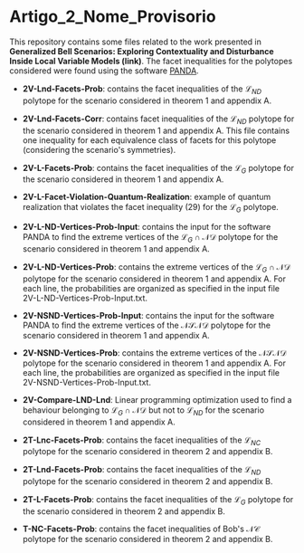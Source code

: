 # Artigo_2_Nome_Provisorio

This repository contains some files related to the work presented in **Generalized Bell Scenarios: Exploring Contextuality and Disturbance Inside Local Variable Models (link)**. The facet inequalities for the polytopes considered were found using the software [PANDA](https://www.sciencedirect.com/science/article/abs/pii/S2192440621000484).

- **2V-Lnd-Facets-Prob**: contains the facet inequalities of the $\mathcal{L}_{ND}$ polytope for the scenario considered in theorem 1 and appendix A.

- **2V-Lnd-Facets-Corr**: contains facet inequalities of the $\mathcal{L}_{ND}$ polytope for the scenario considered in theorem 1 and appendix A. This file contains one inequality for each equivalence class of facets for this polytope (considering the scenario's symmetries).

- **2V-L-Facets-Prob**: contains the facet inequalities of the $\mathcal{L}_{G}$ polytope for the scenario considered in theorem 1 and appendix A.

- **2V-L-Facet-Violation-Quantum-Realization**: example of quantum realization that violates the facet inequality (29) for the $\mathcal{L}_{G}$ polytope.

- **2V-L-ND-Vertices-Prob-Input**: contains the input for the software PANDA to find the extreme vertices of the $\mathcal{L}_{G} \cap \mathcal{ND}$ polytope for the scenario considered in theorem 1 and appendix A.

- **2V-L-ND-Vertices-Prob**: contains the extreme vertices of the $\mathcal{L}_{G} \cap \mathcal{ND}$ polytope for the scenario considered in theorem 1 and appendix A. For each line, the probabilities are organized as specified in the input file 2V-L-ND-Vertices-Prob-Input.txt.

- **2V-NSND-Vertices-Prob-Input**: contains the input for the software PANDA to find the extreme vertices of the $\mathcal{NSND}$ polytope for the scenario considered in theorem 1 and appendix A.

- **2V-NSND-Vertices-Prob**: contains the extreme vertices of the $\mathcal{NSND}$ polytope for the scenario considered in theorem 1 and appendix A. For each line, the probabilities are organized as specified in the input file 2V-NSND-Vertices-Prob-Input.txt.

- **2V-Compare-LND-Lnd**: Linear programming optimization used to find a behaviour belonging to $\mathcal{L}_{G} \cap \mathcal{ND}$ but not to $\mathcal{L}_{ND}$ for the scenario considered in theorem 1 and appendix A.

- **2T-Lnc-Facets-Prob**: contains the facet inequalities of the $\mathcal{L}_{NC}$ polytope for the scenario considered in theorem 2 and appendix B.

- **2T-Lnd-Facets-Prob**: contains the facet inequalities of the $\mathcal{L}_{ND}$ polytope for the scenario considered in theorem 2 and appendix B.

- **2T-L-Facets-Prob**: contains the facet inequalities of the $\mathcal{L}_{G}$ polytope for the scenario considered in theorem 2 and appendix B.

- **T-NC-Facets-Prob**: contains the facet inequalities of Bob's $\mathcal{NC}$ polytope for the scenario considered in theorem 2 and appendix B.
